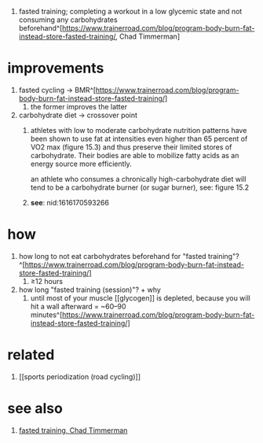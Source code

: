 1. fasted training; completing a workout in a low glycemic state and not consuming any carbohydrates beforehand^[https://www.trainerroad.com/blog/program-body-burn-fat-instead-store-fasted-training/, Chad Timmerman]

# improvements
1. fasted cycling → BMR^[https://www.trainerroad.com/blog/program-body-burn-fat-instead-store-fasted-training/]
	1. the former improves the latter
2. carbohydrate diet → crossover point
	1. athletes with low to moderate carbohydrate nutrition patterns have been shown to use fat at intensities even higher than 65 percent of VO2 max (figure 15.3) and thus preserve their limited stores of carbohydrate. Their bodies are able to mobilize fatty acids as an energy source more efficiently.

		an athlete who consumes a chronically high-carbohydrate diet will tend to be a carbohydrate burner (or sugar burner), see: figure 15.2
	1. **see**: nid:1616170593266

# how
1. how long to not eat carbohydrates beforehand for "fasted training"?^[https://www.trainerroad.com/blog/program-body-burn-fat-instead-store-fasted-training/]
	1. ≥12 hours
2. how long "fasted training (session)"? + why
	1. until most of your muscle [[glycogen]] is depleted, because you will hit a wall afterward = ~60–90 minutes^[https://www.trainerroad.com/blog/program-body-burn-fat-instead-store-fasted-training/]

# related
1. [[sports periodization (road cycling)]]

# see also
1. [fasted training, Chad Timmerman](https://www.trainerroad.com/forum/t/a-few-questions-about-fasting-rides-fasted-training/3629/2?u=lorenz_duremdes)